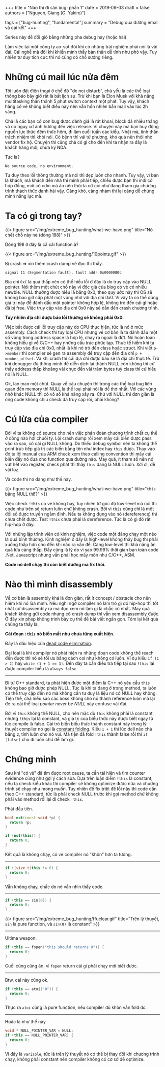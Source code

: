 +++
title = "Nào thì đi săn bug: phần 1"
date = 2019-06-03
draft = false
authors = ["Nguyen, Giang (G. Yakiro)"]

tags = ["bug-hunting", "fundamental"]
summary = "Debug qua đường email và cái kết"
+++

Series này để đổi gió bằng những pha debug hay (hoặc hài).

Làm việc tại một công ty ao-sọt đôi khi có những trải nghiệm phải nói là vãi đái. Cái
nghề mà đôi khi khiến mình thấy bản thân dễ tính như phò vậy. Tuy nhiên tư duy tích cực
thì nó cũng có chỗ sướng riêng.

# Những cú mail lúc nửa đêm

Tôi luôn đặt điện thoại ở chế độ "do not disturb", chủ yếu là các thể loại thông báo bây
giờ rất là bất lịch sự. Trừ khi bạn là Elon Musk với khả năng multitasking thần thánh 5
phút switch context một phát. Tuy vậy, khách hàng có vẻ không biết điều này nên vẫn hồn
nhiên bắn mail vào lúc 2h sáng.

Chả là các bạn có con bug được đánh giá là rất khoai, block đã nhiều tháng và có nguy cơ
ảnh hưởng đến việc release. Vì chuyện này mà bạn huy động nguồn lực thức đêm thức hôm, đi
làm cuối tuần các kiểu. Nhật mà, tinh thần trách nhiệm thì khỏi nói. Có bệnh thì vái tứ
phương, khó quá nên thôi nhờ vendor fix hộ. Chuyện thì cũng chả có gì cho đến khi ta nhận
ra đây là khách hàng mới, chưa ký NDA.

Tức là?

`No source code, no environment.`

Tư duy theo lối thông thường mà nói thì dẹp luôn cho nhanh. Tuy vậy, vì bạn là khách, mà
khách đến nhà thì mình phải tiếp, chiều được bạn thì mới có hợp đồng, mới có cơm mà ăn nên
thôi ta cứ coi như đang tham gia chương trình thách thức danh hài vậy. Càng khó, càng nhảm
thì lại càng dễ chứng minh năng lực mà.

# Ta có gì trong tay?

{{< figure src="/img/extreme_bug_hunting/what-we-have.png" title="Nó chết chỗ này nè (dòng 198)" >}}

Dòng 198 ở đây là cả cái function à?

{{< figure src="/img/extreme_bug_hunting/10points.gif" >}}

Bị crash ⇒ xin thêm crash dump về đọc thì thấy.

`signal 11 (Segmentation fault), fault addr 0x0000000c`

Địa chỉ `0xC` là quá thấp nên có thể hiểu lỗi ở đây là do truy cập vào NULL pointer. Nói
thêm một chút chỗ này vì độc giả của blog có vẻ có nhiều newbie. NULL thường được hiểu là
bằng 0x0, theo quy ước này thì OS sẽ không bao giờ cấp phát một vùng nhớ với địa chỉ 0x0.
Vì vậy ta có thể dùng giá trị này để đánh dấu một pointer không hợp lệ, không trỏ đến cái gì
hoặc đã bị free. Việc truy cập vào địa chỉ 0x0 này sẽ dẫn đến crash chương trình.

**Tuy nhiên địa chỉ được báo lỗi thường sẽ không phải 0x0.**

Việc bắt được cái lỗi truy cập này do CPU thực hiện, tức là nó ở mức assembly. Cách check thì
tuỳ loại CPU nhưng về cơ bản là ta đánh dấu một số vùng trong address space là hợp lệ, chạy
ra ngoài là đứt. Nó hoàn toàn không hiểu gì về C/C++ hay những cấu trúc phức tạp. Thực tế hiếm
khi ta truy cập vào địa chỉ 0x0, nhất là khi nó trỏ đến class hoặc struct. Khi viết `p->member`
thì compiler sẽ gen ra assembly để truy cập đến địa chỉ `p + member_offset`. Và khi crash thì
cái địa chỉ được báo sẽ là địa chỉ thực tế. Trừ khi debugger đủ thông minh để diễn dịch lại
thành NULL còn không thì cứ thấy address thấp khoảng vài chục đến vài trăm bytes tuỳ class
thì cứ hiểu nó là NULL.

Ok, lan man một chút. Quay về câu chuyện thì trong các thể loại bug liên quan đến memory thì
NULL là thể loại phải nói là dễ thở nhất. Với các vùng nhớ khác NULL thì có vô số khả năng
xảy ra. Chứ với NULL thì đơn giản là ông code không chịu check đã truy cập rồi, phải không?

# Cú lừa của compiler

Bởi vì ta không có source cho nên việc phán đoán chương trình chết cụ thể ở dòng nào hơi chuối
tý. Lội crash dump rồi xem mấy cái biến được pass vào ra sao, có cái gì NULL không. Do thiếu
debug symbol nên ta không thể print trực tiếp giá trị các biến bằng tên như index hay `this`
được. Thay vào đó ta lôi manual của ARM check xem theo calling convention thì mấy cái biến đấy
nó đưa cho function qua đường nào. May quá, ít tham số nên nó vứt hết vào register, check phát
thì thấy `this` đang là NULL luôn. Xời ơi, dễ vãi loz.

Và code thì nó đang như thế này.

{{< figure src="/img/extreme_bug_hunting/what-we-have.png" title="`this` bằng NULL thì!?" >}}

Việc check `!this` có vẻ không hay, tuy nhiên từ góc độ low-level mà nói thì code như trên sẽ
return luôn chứ không crash. Bởi vì `this` cũng chỉ là một đối số được truyền ngầm định. Nếu ta
không đụng vào nó (dereference) thì chưa chết được. Test `!this` chưa phải là dereference. Tức
là có gì đó rất hip-hop ở đây.

Với những lập trình viên có kinh nghiệm, việc code một đằng chạy một nẻo là quá bình thường.
Kinh nghiệm ở đây là high-level không thấy bug thì phải xuống thấp hơn cho đến khi nào ra vấn
đề. Càng low-level thì khả năng ăn quả lừa càng thấp. Đấy cũng là lý do vì sao 99.99% thời gian
bạn toàn code .Net, Javascript nhưng vẫn phải học mấy món như C/C++, ASM.

**Code nó dell chạy thì còn biết đường mà fix thôi.**

# Nào thì mình disassembly

Về cơ bản là assembly khá là đơn giản, rất ít concept / obstacle cho nên hiếm khi nó lừa mình.
Nếu nghi ngờ compiler nó làm trò gì đó hip-hop thì tốt nhất cứ disassembly ra mà đọc xem nó làm
gì là chắc cú nhất. May quá khách không gửi code nhưng có crash dump thì vẫn xem disassembly được.
Ở đây xin phép không trình bày cụ thể để bài viết ngắn gọn. Tóm lại kết quả chúng ta thấy là.

**Cái đoạn `!this` nó biến mất như chưa từng xuất hiện.**

Đây là dấu hiệu của [dead code elimination](https://en.wikipedia.org/wiki/Dead_code_elimination).

Đại loại là khi compiler nó phát hiện ra những đoạn code không thể reach đến được thì nó sẽ tối
ưu bằng cách coi như không có luôn. Ví dụ kiểu `if (1 > 2)` hay `while (1 + 1 == 3)`. Đến đây ta
cần điều tra tiếp tại sao `!this` lại được compiler hiểu là `always false`.

---

Đi từ C++ standard, ta phát hiện được một điểm là C++ nó yêu cầu `this` không bao giờ được phép
NULL. Tức là khi ta đang ở trong method, ta luôn có thể truy cập đến nó mà không cần tư duy là
liệu nó có NULL hay không. Tiện thể, chả hiểu sao các boss không cho nó thành reference luôn mà
lại đẻ ra cái thể loại *pointer never be NULL* này confuse vãi đái.

Bởi vì `this` không thể NULL, cho nên mặc dù `this` không phải là constant, nhưng `!this` lại là
constant, và giá trị của biểu thức này được biết ngay từ lúc compile là false. Cái trò biến biểu
thức thành constant này trong lý thuyết compiler nó gọi là [constant folding](https://en.wikipedia.org/wiki/Constant_folding). Kiểu `1 + 1` thì lúc dell nào chả bằng `2`, tính luôn cho nó vui. Mà tiện đã fold `!this` thành
false rồi thì `if (false)` cho đi luôn chứ để làm gì.

# Chứng minh

Sau khi "có vẻ" đã tìm được root cause, ta cần tái hiện và tìm counter evidence cũng như gợi ý
cách sửa. Dựa trên luận điểm `!this` là constant, nếu ta check kiểu khác thì compiler sẽ không
optimize được nữa và chương trình sẽ chạy như mong muốn. Tuy nhiên để fix triệt để lỗi này thì code
cần theo C++ standard, tức là phải check NULL trước khi gọi method chứ không phải vào method rồi
lại đi check `!this`.

Phát đầu tiên.

```C++
bool not(const void *p) {
  return !p;
}

if (not(this)) {
  return 0;
}
```

Kết quả là không chạy, có vẻ compiler nó "khôn" hơn ta tưởng.

---

```C++
if ((size_t)this != 0) {
  return 0;
}
```

Vẫn không chạy, chắc do nó vẫn nhìn thấy code.

---

```C++
if (this == sin(0)) {
  return 0;
}
```

{{< figure src="/img/extreme_bug_hunting/ffuclear.gif" title="Trên lý thuyết, `sin` là pure function, và `sin(0)` là constant" >}}

---

Ultima weapon.

```C++
if (this == fopen("this should returns 0")) {
  return 0;
}
```

Cuối cùng cũng ăn, vì `fopen` return cái gì phải chạy mới biết được.

---

Btw, cái này cũng ok.

```C++
if (this == atoi("0")) {
  return 0;
}
```

Thực ra `atoi` cũng là pure function, nếu compiler đủ khôn vẫn fold dc.

---

Hoặc là như thế này.

```C++
void * NULL_POINTER_VAR = NULL;
if (this == NULL_POINTER_VAR) {
  return 0;
}
```

Vì đây là `variable`, tức là trên lý thuyết nó có thể bị thay đổi khi chương trình chạy,
không phải constant nên compiler không có cơ sở để optimize.